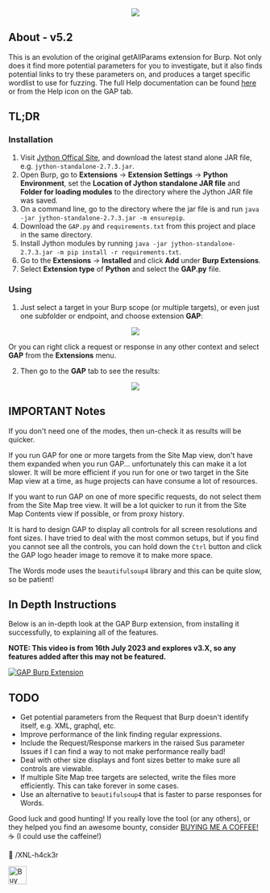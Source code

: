 <center><img src="https://raw.githubusercontent.com/xnl-h4ck3r/GAP-Burp-Extension/main/GAP/images/title.png"></center>

## About - v5.2

This is an evolution of the original getAllParams extension for Burp. Not only does it find more potential parameters for you to investigate, but it also finds potential links to try these parameters on, and produces a target specific wordlist to use for fuzzing.
The full Help documentation can be found [here](https://github.com/xnl-h4ck3r/burp-extensions/blob/main/GAP%20Help.md) or from the Help icon on the GAP tab.

## TL;DR

### Installation

1. Visit [Jython Offical Site](https://www.jython.org/download), and download the latest stand alone JAR file, e.g. `jython-standalone-2.7.3.jar`.
2. Open Burp, go to **Extensions** -> **Extension Settings** -> **Python Environment**, set the **Location of Jython standalone JAR file** and **Folder for loading modules** to the directory where the Jython JAR file was saved.
3. On a command line, go to the directory where the jar file is and run `java -jar jython-standalone-2.7.3.jar -m ensurepip`.
4. Download the `GAP.py` and `requirements.txt` from this project and place in the same directory.
5. Install Jython modules by running `java -jar jython-standalone-2.7.3.jar -m pip install -r requirements.txt`.
6. Go to the **Extensions** -> **Installed** and click **Add** under **Burp Extensions**.
7. Select **Extension type** of **Python** and select the **GAP.py** file.

### Using

1. Just select a target in your Burp scope (or multiple targets), or even just one subfolder or endpoint, and choose extension **GAP**:

<center><img src="https://raw.githubusercontent.com/xnl-h4ck3r/GAP-Burp-Extension/main/GAP/images/run.png"></center>

Or you can right click a request or response in any other context and select **GAP** from the **Extensions** menu.

2. Then go to the **GAP** tab to see the results:

<center><img src="https://raw.githubusercontent.com/xnl-h4ck3r/GAP-Burp-Extension/main/GAP/images/tab.png"></center>

## IMPORTANT Notes

If you don't need one of the modes, then un-check it as results will be quicker.

If you run GAP for one or more targets from the Site Map view, don't have them expanded when you run GAP... unfortunately this can make it a lot slower. It will be more efficient if you run for one or two target in the Site Map view at a time, as huge projects can have consume a lot of resources.

If you want to run GAP on one of more specific requests, do not select them from the Site Map tree view. It will be a lot quicker to run it from the Site Map Contents view if possible, or from proxy history.

It is hard to design GAP to display all controls for all screen resolutions and font sizes. I have tried to deal with the most common setups, but if you find you cannot see all the controls, you can hold down the `Ctrl` button and click the GAP logo header image to remove it to make more space.

The Words mode uses the `beautifulsoup4` library and this can be quite slow, so be patient!

## In Depth Instructions

Below is an in-depth look at the GAP Burp extension, from installing it successfully, to explaining all of the features.

**NOTE: This video is from 16th July 2023 and explores v3.X, so any features added after this may not be featured.**

[![GAP Burp Extension](https://img.youtube.com/vi/Os3bN0zUROA/0.jpg)](https://www.youtube.com/watch?v=Os3bN0zUROA)

## TODO

- Get potential parameters from the Request that Burp doesn't identify itself, e.g. XML, graphql, etc.
- Improve performance of the link finding regular expressions.
- Include the Request/Response markers in the raised Sus parameter Issues if I can find a way to not make performance really bad!
- Deal with other size displays and font sizes better to make sure all controls are viewable.
- If multiple Site Map tree targets are selected, write the files more efficiently. This can take forever in some cases.
- Use an alternative to `beautifulsoup4` that is faster to parse responses for Words.

Good luck and good hunting!
If you really love the tool (or any others), or they helped you find an awesome bounty, consider [BUYING ME A COFFEE!](https://ko-fi.com/xnlh4ck3r) ☕ (I could use the caffeine!)

🤘 /XNL-h4ck3r

<a href='https://ko-fi.com/B0B3CZKR5' target='_blank'><img height='36' style='border:0px;height:36px;' src='https://storage.ko-fi.com/cdn/kofi2.png?v=3' border='0' alt='Buy Me a Coffee at ko-fi.com' /></a>
